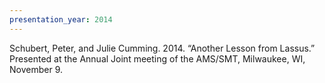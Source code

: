```yaml
---
presentation_year: 2014
---
```

Schubert, Peter, and Julie Cumming. 2014. “Another Lesson from Lassus.” Presented at the Annual Joint meeting of the AMS/SMT, Milwaukee, WI, November 9.
